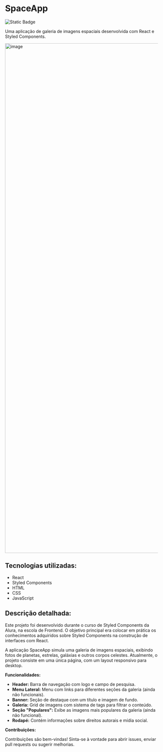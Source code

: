 # SpaceApp

![Static Badge](https://img.shields.io/badge/Status-Finalizado-green)

Uma aplicação de galeria de imagens espaciais desenvolvida com React e Styled Components.

<img width="1680" alt="image" src="https://github.com/ledsouza/space-app/assets/56280624/620272a0-3c71-4e29-942d-b41b99eeda08">

## Tecnologias utilizadas:

* React
* Styled Components
* HTML
* CSS
* JavaScript

## Descrição detalhada:

Este projeto foi desenvolvido durante o curso de Styled Components da Alura, na escola de Frontend. O objetivo principal era colocar em prática os conhecimentos adquiridos sobre Styled Components na construção de interfaces com React.

A aplicação SpaceApp simula uma galeria de imagens espaciais, exibindo fotos de planetas, estrelas, galáxias e outros corpos celestes. Atualmente, o projeto consiste em uma única página, com um layout responsivo para desktop.

**Funcionalidades:**

* **Header:** Barra de navegação com logo e campo de pesquisa.
* **Menu Lateral:** Menu com links para diferentes seções da galeria (ainda não funcionais).
* **Banner:** Seção de destaque com um título e imagem de fundo.
* **Galeria:** Grid de imagens com sistema de tags para filtrar o conteúdo.
* **Seção "Populares":** Exibe as imagens mais populares da galeria (ainda não funcional).
* **Rodapé:** Contém informações sobre direitos autorais e mídia social.

**Contribuições:**

Contribuições são bem-vindas! Sinta-se à vontade para abrir issues, enviar pull requests ou sugerir melhorias.
